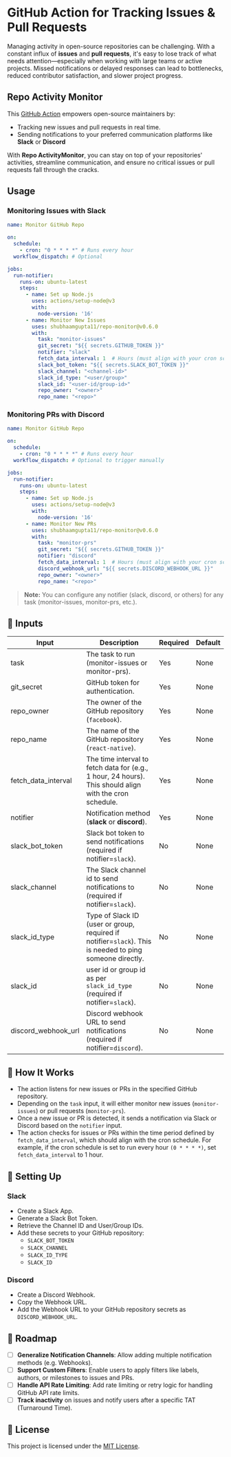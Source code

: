 # GitHub Action for Tracking Issues & Pull Requests

Managing activity in open-source repositories can be challenging. With a constant influx of **issues** and **pull requests**, it's easy to lose track of what needs attention—especially when working with large teams or active projects. Missed notifications or delayed responses can lead to bottlenecks, reduced contributor satisfaction, and slower project progress.

## Repo Activity Monitor

This [GitHub Action](https://github.com/marketplace/actions/repo-monitor) empowers open-source maintainers by:

- Tracking new issues and pull requests in real time.
- Sending notifications to your preferred communication platforms like **Slack** or **Discord**

With **Repo ActivityMonitor**, you can stay on top of your repositories' activities, streamline communication, and ensure no critical issues or pull requests fall through the cracks.

## Usage

### Monitoring Issues with Slack

```yml
name: Monitor GitHub Repo

on:
  schedule:
    - cron: "0 * * * *" # Runs every hour
  workflow_dispatch: # Optional

jobs:
  run-notifier:
    runs-on: ubuntu-latest
    steps:
      - name: Set up Node.js
        uses: actions/setup-node@v3
        with:
          node-version: '16'
      - name: Monitor New Issues
        uses: shubhaamgupta11/repo-monitor@v0.6.0
        with:
          task: "monitor-issues"
          git_secret: "${{ secrets.GITHUB_TOKEN }}"
          notifier: "slack"
          fetch_data_interval: 1  # Hours (must align with your cron schedule)
          slack_bot_token: "${{ secrets.SLACK_BOT_TOKEN }}"
          slack_channel: "<channel-id>"
          slack_id_type: "<user/group>"
          slack_id: "<user-id/group-id>"
          repo_owner: "<owner>"
          repo_name: "<repo>"
```

### Monitoring PRs with Discord

```yml
name: Monitor GitHub Repo

on:
  schedule:
    - cron: "0 * * * *" # Runs every hour
  workflow_dispatch: # Optional to trigger manually

jobs:
  run-notifier:
    runs-on: ubuntu-latest
    steps:
      - name: Set up Node.js
        uses: actions/setup-node@v3
        with:
          node-version: '16'
      - name: Monitor New PRs
        uses: shubhaamgupta11/repo-monitor@v0.6.0
        with:
          task: "monitor-prs"
          git_secret: "${{ secrets.GITHUB_TOKEN }}"
          notifier: "discord"
          fetch_data_interval: 1  # Hours (must align with your cron schedule)
          discord_webhook_url: "${{ secrets.DISCORD_WEBHOOK_URL }}"
          repo_owner: "<owner>"
          repo_name: "<repo>"       
```

> **Note:** You can configure any notifier (slack, discord, or others) for any task (monitor-issues, monitor-prs, etc.).

## 🔧 Inputs

| Input | Description | Required | Default |
| ----- | ----------- | -------- | ------- |
| task | The task to run (monitor-issues or monitor-prs). | Yes | None |
| git_secret | GitHub token for authentication. | Yes | None |
| repo_owner | The owner of the GitHub repository (`facebook`). | Yes | None |
| repo_name | The name of the GitHub repository (`react-native`). | Yes | None |
| fetch_data_interval | The time interval to fetch data for (e.g., 1 hour, 24 hours). This should align with the cron schedule. | Yes | None |
| notifier | Notification method (**slack** or **discord**). | Yes | None |
| slack_bot_token | Slack bot token to send notifications (required if notifier=`slack`). | No | None |
| slack_channel | The Slack channel id to send notifications to (required if notifier=`slack`). | No | None |
| slack_id_type | Type of Slack ID (user or group, required if notifier=`slack`). This is needed to ping someone directly. | No | None |
| slack_id | user id or group id as per `slack_id_type` (required if notifier=`slack`). | No | None |
| discord_webhook_url | Discord webhook URL to send notifications (required if notifier=`discord`). | No | None |

## 📖 How It Works
- The action listens for new issues or PRs in the specified GitHub repository.
- Depending on the `task` input, it will either monitor new issues (`monitor-issues`) or pull requests (`monitor-prs`).
- Once a new issue or PR is detected, it sends a notification via Slack or Discord based on the `notifier` input.
- The action checks for issues or PRs within the time period defined by `fetch_data_interval`, which should align with the cron schedule. For example, if the cron schedule is set to run every hour `(0 * * * *)`, set `fetch_data_interval` to 1 hour.

## 🔧 Setting Up

### Slack

- Create a Slack App.
- Generate a Slack Bot Token.
- Retrieve the Channel ID and User/Group IDs.
- Add these secrets to your GitHub repository:
  - `SLACK_BOT_TOKEN`
  - `SLACK_CHANNEL`
  - `SLACK_ID_TYPE`
  - `SLACK_ID`

### Discord

- Create a Discord Webhook.
- Copy the Webhook URL.
- Add the Webhook URL to your GitHub repository secrets as `DISCORD_WEBHOOK_URL`.

## 🔮 Roadmap

- [ ] **Generalize Notification Channels**: Allow adding multiple notification methods (e.g.  Webhooks).
- [ ] **Support Custom Filters**: Enable users to apply filters like labels, authors, or milestones to issues and PRs.
- [ ] **Handle API Rate Limiting**: Add rate limiting or retry logic for handling GitHub API rate limits.
- [ ] **Track inactivity** on issues and notify users after a specific TAT (Turnaround Time).

## 📜 License

This project is licensed under the [MIT License](https://github.com/shubhaamgupta11/repo-monitor/blob/main/LICENSE).

